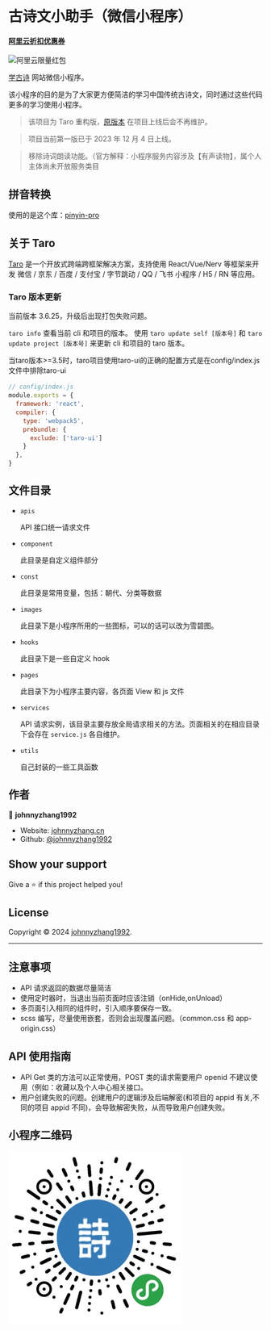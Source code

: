 # 古诗文小助手（微信小程序）

#### [阿里云折扣优惠券](https://promotion.aliyun.com/ntms/yunparter/invite.html?userCode=rk77qloy)
![阿里云限量红包](https://images.gitee.com/uploads/images/2019/0109/114755_88127e0f_744475.jpeg "1000_90.jpg")

[学古诗](https://xuegushi.com) 网站微信小程序。

该小程序的目的是为了大家更方便简洁的学习中国传统古诗文，同时通过这些代码更多的学习使用小程序。

> 该项目为 Taro 重构版，[原版本](https://github.com/johnnyzhang1992/gushi_lite) 在项目上线后会不再维护。

> 项目当前第一版已于 2023 年 12 月 4 日上线。

> 移除诗词朗读功能。（官方解释：小程序服务内容涉及【有声读物】，属个人主体尚未开放服务类目

## 拼音转换

使用的是这个库：[pinyin-pro](https://github.com/zh-lx/pinyin-pro)

## 关于 Taro

[Taro](https://taro-docs.jd.com/) 是一个开放式跨端跨框架解决方案，支持使用 React/Vue/Nerv 等框架来开发 微信 / 京东 / 百度 / 支付宝 / 字节跳动 / QQ / 飞书 小程序 / H5 / RN 等应用。

### Taro 版本更新

当前版本 3.6.25，升级后出现打包失败问题。

`taro info` 查看当前 cli 和项目的版本。 使用 `taro update self [版本号]` 和 `taro update project [版本号]` 来更新 cli 和项目的 taro 版本。

当taro版本>=3.5时，taro项目使用taro-ui的正确的配置方式是在config/index.js文件中排除taro-ui

```js
// config/index.js 
module.exports = {
  framework: 'react',
  compiler: {
    type: 'webpack5',
    prebundle: {
      exclude: ['taro-ui']
    }
  },
}
```

## 文件目录

- `apis`

  API 接口统一请求文件

- `component`

  此目录是自定义组件部分

- `const`

  此目录是常用变量，包括：朝代、分类等数据

- `images`

  此目录下是小程序所用的一些图标，可以的话可以改为雪碧图。

- `hooks`

  此目录下是一些自定义 hook

- `pages`

  此目录下为小程序主要内容，各页面 View 和 js 文件

- `services`

  API 请求实例，该目录主要存放全局请求相关的方法。页面相关的在相应目录下会存在 `service.js` 各自维护。

- `utils`

  自己封装的一些工具函数

## 作者

👤 **johnnyzhang1992**

- Website: [johnnyzhang.cn](https://xuegushi.com)
- Github: [@johnnyzhang1992](https://github.com/johnnyzhang1992)

## Show your support

Give a ⭐️ if this project helped you!

## License

Copyright © 2024 [johnnyzhang1992](https://github.com/johnnyzhang1992).

---

## 注意事项

- API 请求返回的数据尽量简洁
- 使用定时器时，当退出当前页面时应该注销（onHide,onUnload）
- 多页面引入相同的组件时，引入顺序要保存一致。
- scss 编写，尽量使用嵌套，否则会出现覆盖问题。（common.css 和 app-origin.css）

## API 使用指南

- API Get 类的方法可以正常使用，POST 类的请求需要用户 openid 不建议使用（例如：收藏以及个人中心相关接口。
- 用户创建失败的问题。创建用户的逻辑涉及后端解密(和项目的 appid 有关,不同的项目 appid 不同)，会导致解密失败，从而导致用户创建失败。

## 小程序二维码

![古诗文小助手](./src/images/xcx.jpg)
